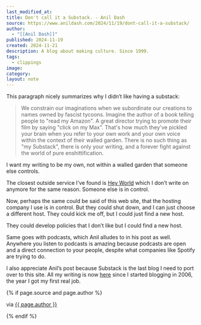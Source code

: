 ```yaml
---
last_modified_at: 
title: Don't call it a Substack. - Anil Dash
source: https://www.anildash.com/2024/11/19/dont-call-it-a-substack/
author:
  - "[[Anil Dash]]"
published: 2024-11-19
created: 2024-11-21
description: A blog about making culture. Since 1999.
tags:
  - clippings
image: 
category: 
layout: note
---
```

This paragraph nicely summarizes why I didn’t like having a substack: 
> We constrain our imaginations when we subordinate our creations to names owned by fascist tycoons. Imagine the author of a book telling people to "read my Amazon". A great director trying to promote their film by saying "click on my Max". That's how much they've pickled your brain when you refer to your own work and your own voice within the context of their walled garden. There is no such thing as "my Substack", there is only your writing, and a forever fight against the world of pure enshittification.

I want my writing to be my own, not within a walled garden that someone else controls. 

The closest outside service I’ve found is [Hey World](https://world.hey.com/jethro) which I don’t write on anymore for the same reason. Someone else is in control. 

Now, perhaps the same could be said of this web site, that the hosting company I use is in control. But they could shut down, and I can just choose a different host. They could kick me off, but I could just find a new host. 

They could develop policies that I don’t like but I could find a new host. 

Same goes with podcasts, which Anil alludes to in his post as well. Anywhere you listen to podcasts is amazing because podcasts are open and a direct connection to your people, despite what companies like Spotify are trying to do. 

I also appreciate Anil’s post because Substack is the last blog I need to port over to this site. All my writing is now [here](https://jethro.site/blog) since I started blogging in 2006, the year I got my first real job. 

{% if page.source and page.author %}
  <p>via <a href="{{ page.source }}">{{ page.author }}</a></p>
{% endif %}